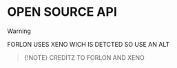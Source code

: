 # OPEN SOURCE API

>[!WARNING]
>FORLON USES XENO WICH IS DETCTED SO USE AN ALT

>{!NOTE}
>CREDITZ TO FORLON AND XENO
